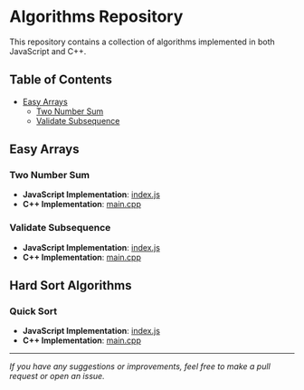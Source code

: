# Algorithms Repository

This repository contains a collection of algorithms implemented in both JavaScript and C++.

## Table of Contents

- [Easy Arrays](#easy-arrays)
  - [Two Number Sum](#two-number-sum)
  - [Validate Subsequence](#validate-subsequence)

## Easy Arrays

### Two Number Sum

- **JavaScript Implementation**: [index.js](./easy/arrays/two-number-sum/index.js)
- **C++ Implementation**: [main.cpp](./easy/arrays/two-number-sum/main.cpp)

### Validate Subsequence

- **JavaScript Implementation**: [index.js](./easy-arrays/validate-subsequence/index.js)
- **C++ Implementation**: [main.cpp](./easy/arrays/validate-subsequence/main.cpp)

## Hard Sort Algorithms

### Quick Sort

- **JavaScript Implementation**: [index.js](./hard/sort/quick-sort/index.js)
- **C++ Implementation**: [main.cpp](./hard/sort/quick-sort/main.cpp)

---

_If you have any suggestions or improvements, feel free to make a pull request or open an issue._
